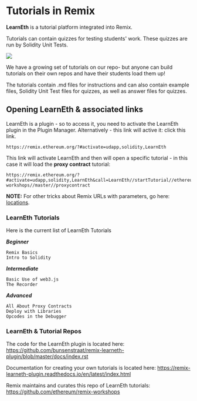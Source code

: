 # Tutorials in Remix

**LearnEth** is a tutorial platform integrated into Remix.

Tutorials can contain quizzes for testing students' work. These quizzes are run by Solidity Unit Tests.

![](images/a-learneth.png)

We have a growing set of tutorials on our repo- but anyone can build tutorials on their own repos and have their students load them up!

The tutorials contain .md files for instructions and can also contain example files, Solidity Unit Test files for quizzes, as well as answer files for quizzes.

## Opening LearnEth & associated links

LearnEth is a plugin - so to access it, you need to activate the LearnEth plugin in the Plugin Manager. Alternatively - this link will active it: click this link.

```
https://remix.ethereum.org/?#activate=udapp,solidity,LearnEth
```

This link will activate LearnEth and then will open a specific tutorial - in this case it will load the **proxy contract** tutorial:

```
https://remix.ethereum.org/?#activate=udapp,solidity,LearnEth&call=LearnEth//startTutorial//ethereum/remix-workshops//master//proxycontract
```

**NOTE:** For other tricks about Remix URLs with parameters, go here: [locations](locations.html).

### LearnEth Tutorials

Here is the current list of LearnEth Tutorials

**_Beginner_**

    Remix Basics
    Intro to Solidity

**_Intermediate_**

    Basic Use of web3.js
    The Recorder

**_Advanced_**

    All About Proxy Contracts
    Deploy with Libraries
    Opcodes in the Debugger

### LearnEth & Tutorial Repos

The code for the LearnEth plugin is located here:
https://github.com/bunsenstraat/remix-learneth-plugin/blob/master/docs/index.rst

Documentation for creating your own tutorials is located here:
https://remix-learneth-plugin.readthedocs.io/en/latest/index.html

Remix maintains and curates this repo of LearnEth tutorials:
https://github.com/ethereum/remix-workshops
